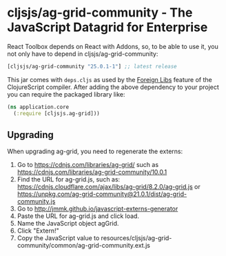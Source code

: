 # cljsjs/ag-grid-community - The JavaScript Datagrid for Enterprise

React Toolbox depends on React with Addons, so, to be able to use it, you not only have to depend in
cljsjs/ag-grid-community:

[](dependency)
```clojure
[cljsjs/ag-grid-community "25.0.1-1"] ;; latest release
```
[](/dependency)

This jar comes with `deps.cljs` as used by the [Foreign Libs][flibs] feature
of the ClojureScript compiler. After adding the above dependency to your project
you can require the packaged library like:

```clojure
(ns application.core
  (:require [cljsjs.ag-grid]))
```

[flibs]: https://clojurescript.org/reference/packaging-foreign-deps

## Upgrading

When upgrading ag-grid, you need to regenerate the externs:
1. Go to https://cdnjs.com/libraries/ag-grid/<THE-VERSION> such as https://cdnjs.com/libraries/ag-grid-community/10.0.1
2. Find the URL for ag-grid.js, such as: https://cdnjs.cloudflare.com/ajax/libs/ag-grid/8.2.0/ag-grid.js or https://unpkg.com/ag-grid-community@21.0.1/dist/ag-grid-community.js
3. Go to http://jmmk.github.io/javascript-externs-generator
4. Paste the URL for ag-grid.js and click load.
5. Name the JavaScript object agGrid.
6. Click "Extern!"
7. Copy the JavaScript value to resources/cljsjs/ag-grid-community/common/ag-grid-community.ext.js
